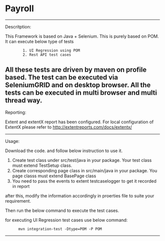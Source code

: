 # Payroll
------------------------------------------------------------------------------------------------------------------------------
Descritption: 

This Framework is based on Java + Selenium. This is purely based on POM. It can execute below type of tests 

			1. UI Regression using POM
			2. Rest API test cases
			
All these tests are driven by maven on profile based. The test can be executed via SeleniumGRID and on desktop browser. All the tests can be executed in multi browser and multi thread way. 
---------------------------------------------------------------------------------------------------------------------------------

Reporting: 

Extent and extentX report has been configured. For local configuration of ExtentX please refer to http://extentreports.com/docs/extentx/

-----------------------------------------------------------------------------------------------------------------------------------
 Usage:
 
 Download the code. and follow below instruction to use it.
 
 1. Create test class under src/test/java in your package. Your test class must extend TestSetup class.
 2. Create corresponding page class in src/main/java in your package. You page classs must extend BasePage class
 3. You need to pass the events to extent testcaselogger to get it recorded in report
 
 after this, modify the information accordingly in proerties file to suite your requirement.
 
 Then run the below command to execute the test cases.
 
 for executing UI Regression test cases use below command:
 
 		  mvn integration-test -Dtype=POM -P POM 
 
 -------------------------------------------------------------------------------------------------------------------------------------------------
 